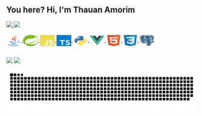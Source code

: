 ## You here? Hi, I'm Thauan Amorim 
 <div>
  <a href="https://github.com/ThauanAmorim">
  <img height="160em" src="https://github-readme-stats.vercel.app/api?username=ThauanAmorim&show_icons=true&theme=vue-dark&include_all_commits=true&count_private=true"/>
<!--   <img height="160em" src="https://gitlab-readme-stats-flax.vercel.app/api?username=Thauan.Amorim"/> -->
<!--   <img height="160em" src="https://gitlab-readme-stats.vercel.app/api?username=Thauan.Amorim&show_icons=true&theme=vue-dark&include_all_commits=true&count_private=true"/>
   https://github.com/anuraghazra/github-readme-stats-->
  <img height="160em" src="https://github-readme-stats.vercel.app/api/top-langs/?username=ThauanAmorim&layout=compact&langs_count=7&theme=vue-dark"/>
   
</div>
<div style="display: inline_block"><br>
  <img align="center" alt="" height="30" width="40" src="https://raw.githubusercontent.com/devicons/devicon/master/icons/java/java-original.svg">
  <img align="center" alt="" height="30" width="40" src="https://raw.githubusercontent.com/devicons/devicon/master/icons/spring/spring-original.svg">
  <img align="center" alt="" height="30" width="40" src="https://raw.githubusercontent.com/devicons/devicon/master/icons/javascript/javascript-plain.svg">
  <img align="center" alt="" height="30" width="40" src="https://raw.githubusercontent.com/devicons/devicon/master/icons/typescript/typescript-plain.svg">
  <img align="center" alt="" height="30" width="40" src="https://raw.githubusercontent.com/devicons/devicon/master/icons/python/python-original.svg">
  <img align="center" alt="" height="30" width="40" src="https://raw.githubusercontent.com/devicons/devicon/master/icons/vuejs/vuejs-original.svg">
  <img align="center" alt="" height="30" width="40" src="https://raw.githubusercontent.com/devicons/devicon/master/icons/html5/html5-original.svg">
  <img align="center" alt="" height="30" width="40" src="https://raw.githubusercontent.com/devicons/devicon/master/icons/css3/css3-original.svg">
 <img align="center" alt="" height="30" width="40" src="https://raw.githubusercontent.com/devicons/devicon/master/icons/postgresql/postgresql-original.svg">
<!--   <img align="center" alt="" height="30" width="40" src="https://raw.githubusercontent.com/devicons/devicon/master/icons/csharp/csharp-original.svg"> -->
</div>
  
  ##
 
<div> 
  <a href="https://www.instagram.com/thauan.amorim/" target="_blank"><img src="https://img.shields.io/badge/-Instagram-%23E4405F?style=for-the-badge&logo=instagram&logoColor=white" target="_blank"></a>
  <a href="https://www.linkedin.com/in/thauan-amorim/" target="_blank"><img src="https://img.shields.io/badge/-LinkedIn-%230077B5?style=for-the-badge&logo=linkedin&logoColor=white" target="_blank"></a> 
 
  ![Snake animation](https://github.com/ThauanAmorim/ThauanAmorim/blob/output/github-contribution-grid-snake.svg)
 

 <!--
</div>
 
  ## Main Projects
 
 <div>
  
  [![Readme Card](https://github-readme-stats.vercel.app/api/pin/?username=ThauanAmorim&repo=Leilao-website&theme=vue-dark)](https://github.com/ThauanAmorim/Leilao-website)
  [![Readme Card](https://github-readme-stats.vercel.app/api/pin/?username=ThauanAmorim&repo=Discord-Bot-Registro-De-Camp&theme=vue-dark)](https://github.com/ThauanAmorim/Discord-Bot-Registro-De-Camp)
  [![Readme Card](https://github-readme-stats.vercel.app/api/pin/?username=ThauanAmorim&repo=Projeto_estagio&theme=vue-dark)](https://github.com/ThauanAmorim/Projeto_estagio)
  [![Readme Card](https://github-readme-stats.vercel.app/api/pin/?username=joaopaulopbjp&repo=ifpb_monteiro_dac_2021_2_grupo_3&theme=vue-dark)](https://github.com/joaopaulopbjp/ifpb_monteiro_dac_2021_2_grupo_3)
</div>
-->
